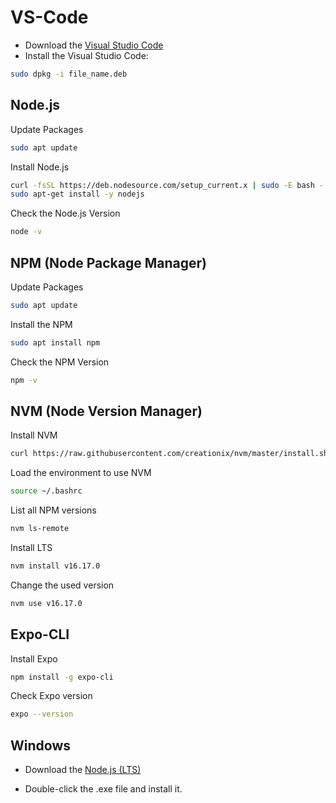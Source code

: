 # VS-Code

- Download the [Visual Studio Code](https://code.visualstudio.com/)
- Install the Visual Studio Code:
```sh
sudo dpkg -i file_name.deb
```

## Node.js

Update Packages
```sh
sudo apt update 
```

Install Node.js
```sh
curl -fsSL https://deb.nodesource.com/setup_current.x | sudo -E bash -
sudo apt-get install -y nodejs
```
 
Check the Node.js Version
```sh
node -v 
```

## NPM (Node Package Manager)
Update Packages
```sh
sudo apt update 
```

Install the NPM
```sh
sudo apt install npm
```

Check the NPM Version
```sh
npm -v 
```


## NVM (Node Version Manager)
Install NVM
```sh
curl https://raw.githubusercontent.com/creationix/nvm/master/install.sh | bash 
```
Load the environment to use NVM
```sh
source ~/.bashrc
```
List all NPM versions
```sh
nvm ls-remote
```

Install LTS
```sh
nvm install v16.17.0
```
Change the used version
```sh
nvm use v16.17.0
```


## Expo-CLI
Install Expo
```sh
npm install -g expo-cli
```

Check Expo version
```sh
expo --version
```





## Windows

- Download the [Node.js (LTS)](https://nodejs.org/en/)

- Double-click the .exe file and install it.


